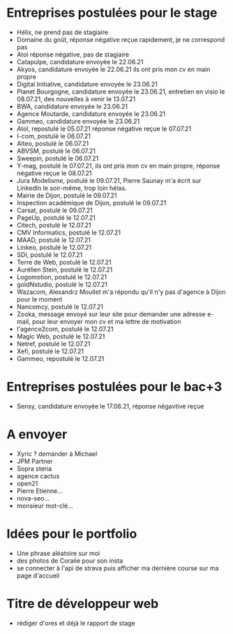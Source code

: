 # Entreprises postulées pour le stage

- Hélix, ne prend pas de stagiaire
- Domaine du goût, réponse négative reçue rapidement, je ne correspond pas
- Atol réponse négative, pas de stagiaire
- Catapulpe, candidature envoyée le 22.06.21
- Akyos, candidature envoyée le 22.06.21 ils ont pris mon cv en main propre
- Digital Initiative, candidature envoyée le 23.06.21
- Planet Bourgogne, candidature envoyée le 23.06.21, entretien en visio le  08.07.21, des nouvelles à venir le 13.07.21
- BWA, candidature envoyée le 23.06.21
- Agence Moutarde, candidature envoyée le 23.06.21
- Gammeo, candidature envoyée le 23.06.21
- Atol, repostulé le 05.07.21 réponse négative reçue le 07.07.21
- I-com, postulé le 06.07.21
- Alteo, postulé le 06.07.21
- ABVSM, postulé le 06.07.21
- Sweepin, postulé le 06.07.21
- Y-mag, postulé le 07.07.21, ils ont pris mon cv en main propre, réponse négative reçue le 08.07.21
- Jura Modelisme, postulé le 09.07.21, Pierre Saunay m'a écrit sur LinkedIn le soir-même, trop loin hélas.
- Mairie de Dijon, postulé le 09.07.21
- Inspection académique de Dijon, postulé le 09.07.21
- Carsat, postulé le 09.07.21
- PageUp, postulé le 12.07.21
- Citech, postulé le 12.07.21
- CMV Informatics, postulé le 12.07.21
- MAAD, postulé le 12.07.21
- Linkeo, postulé le 12.07.21
- SDI, postulé le 12.07.21
- Terre de Web, postulé le 12.07.21
- Aurélien Stein, postulé le 12.07.21
- Logomotion, postulé le 12.07.21
- goldNstudio, postulé le 12.07.21
- Wazacom, Alexandrz Moullet m'a répondu qu'il n'y pas d'agence à Dijon pour le moment
- Nancomcy, postulé le 12.07.21
- Zooka, message envoyé sur leur site pour demander une adresse e-mail, pour leur envoyer mon cv et ma lettre de motivation
- l'agence2com, postulé le 12.07.21
- Magic Web, postulé le 12.07.21
- Netref, postulé le 12.07.21
- Xefi, postulé le 12.07.21
- Gammeo, repostulé le 12.07.21

# Entreprises postulées pour le bac+3

- Sensy, candidature envoyée le 17.06.21, réponse négavtive reçue

# A envoyer

- Xyric ? demander à Michael
- JPM Partner
- Sopra steria
- agence cactus
- open21
- Pierre Etienne...
- nova-seo...
- monsieur mot-clé...

# Idées pour le portfolio

- Une phrase aléatoire sur moi
- des photos de Coralie pour son insta
- se connecter à l'api de strava puis afficher ma dernière course sur ma page d'accueil

# Titre de développeur web

- rédiger d'ores et déjà le rapport de stage 
